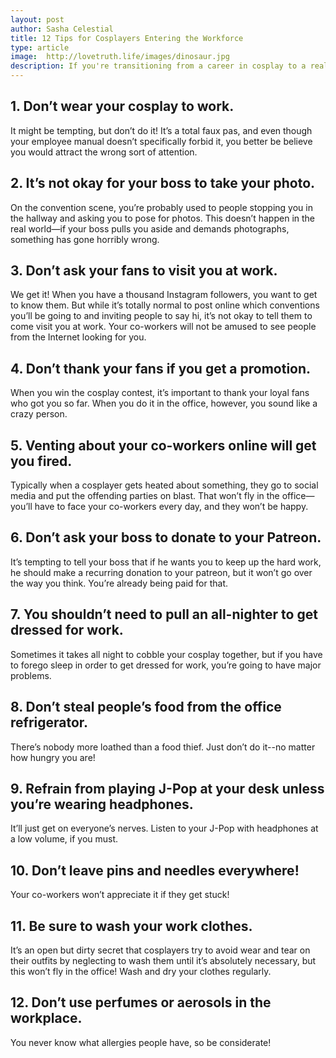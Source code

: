 ```yaml
---
layout: post
author: Sasha Celestial
title: 12 Tips for Cosplayers Entering the Workforce
type: article
image:  http://lovetruth.life/images/dinosaur.jpg
description: If you're transitioning from a career in cosplay to a real job, you need these tips!
---
```

[](images\dinosaur.jpg)
## 1. Don’t wear your cosplay to work. 

It might be tempting, but don’t do it!  It’s a total faux pas, and even though your employee manual doesn’t specifically forbid it, you better be believe you would attract the wrong sort of attention.

## 2. It’s not okay for your boss to take your photo.

On the convention scene, you’re probably used to people stopping you in the hallway and asking you to pose for photos.  This doesn’t happen in the real world—if your boss pulls you aside and demands photographs, something has gone horribly wrong.

## 3. Don’t ask your fans to visit you at work.

We get it!  When you have a thousand Instagram followers, you want to get to know them.  But while it’s totally normal to post online which conventions you’ll be going to and inviting people to say hi, it’s not okay to tell them to come visit you at work.  Your co-workers will not be amused to see people from the Internet looking for you.

## 4. Don’t thank your fans if you get a promotion.

When you win the cosplay contest, it’s important to thank your loyal fans who got you so far.  When you do it in the office, however, you sound like a crazy person.

## 5. Venting about your co-workers online will get you fired.

Typically when a cosplayer gets heated about something, they go to social media and put the offending parties on blast.  That won’t fly in the office—you’ll have to face your co-workers every day, and they won’t be happy.

## 6. Don’t ask your boss to donate to your Patreon.
It’s tempting to tell your boss that if he wants you to keep up the hard work, he should make a recurring donation to your patreon, but it won’t go over the way you think.  You’re already being paid for that.
 
## 7. You shouldn’t need to pull an all-nighter to get dressed for work.
Sometimes it takes all night to cobble your cosplay together, but if you have to forego sleep in order to get dressed for work, you’re going to have major problems.

## 8. Don’t steal people’s food from the office refrigerator.

There’s nobody more loathed than a food thief.  Just don’t do it--no matter how hungry you are!

## 9. Refrain from playing J-Pop at your desk unless you’re wearing headphones.

It’ll just get on everyone’s nerves.  Listen to your J-Pop with headphones at a low volume, if you must.

## 10. Don’t leave pins and needles everywhere!

Your co-workers won’t appreciate it if they get stuck!

## 11. Be sure to wash your work clothes.

It’s an open but dirty secret that cosplayers try to avoid wear and tear on their outfits by neglecting to wash them until it’s absolutely necessary, but this won’t fly in the office!  Wash and dry your clothes regularly.

## 12. Don’t use perfumes or aerosols in the workplace.

You never know what allergies people have, so be considerate!
